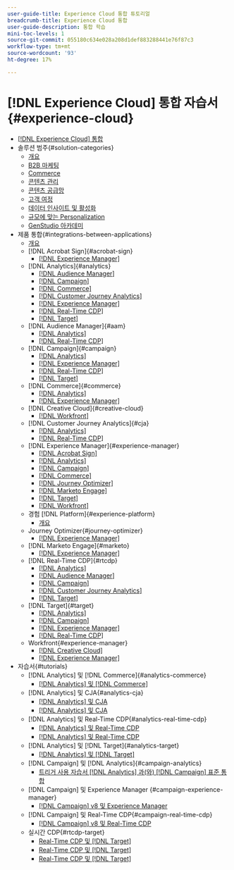 ```yaml
---
user-guide-title: Experience Cloud 통합 튜토리얼
breadcrumb-title: Experience Cloud 통합
user-guide-description: 통합 학습
mini-toc-levels: 1
source-git-commit: 055180c634e028a208d1def883288441e76f87c3
workflow-type: tm+mt
source-wordcount: '93'
ht-degree: 17%

---
```



# [!DNL Experience Cloud] 통합 자습서 {#experience-cloud}

+ [[!DNL Experience Cloud] 통합](./overview.md)
+ 솔루션 범주{#solution-categories}
   + [개요](./solution-categories/overview.md)
   + [B2B 마케팅](./solution-categories/b2b.md)
   + [Commerce](./solution-categories/commerce.md)
   + [콘텐츠 관리](./solution-categories/content-management.md)
   + [콘텐츠 공급망](./solution-categories/content-supply-chain.md)
   + [고객 여정](./solution-categories/customer-journeys.md)
   + [데이터 인사이트 및 활성화](./solution-categories/data-insights.md)
   + [규모에 맞는 Personalization](./solution-categories/personalization.md)
   + [GenStudio 아카데미](./tutorials/genstudio-academy.md)
+ 제품 통합{#integrations-between-applications}
   + [개요](./integrations-between-applications/overview.md)
   + [!DNL Acrobat Sign]{#acrobat-sign}
      + [[!DNL Experience Manager]](./integrations-between-applications/acrobat-sign/acrobat-sign-experience-manager.md)
   + [!DNL Analytics]{#analytics}
      + [[!DNL Audience Manager]](./integrations-between-applications/analytics/analytics-aam.md)
      + [[!DNL Campaign]](./integrations-between-applications/analytics/analytics-campaign.md)
      + [[!DNL Commerce]](./integrations-between-applications/analytics/analytics-commerce.md)
      + [[!DNL Customer Journey Analytics]](./integrations-between-applications/analytics/analytics-customer-journey-analytics.md)
      + [[!DNL Experience Manager]](./integrations-between-applications/analytics/analytics-experience-manager.md)
      + [[!DNL Real-Time CDP]](./integrations-between-applications/analytics/analytics-rtcdp.md)
      + [[!DNL Target]](./integrations-between-applications/analytics/analytics-target.md)
   + [!DNL Audience Manager]{#aam}
      + [[!DNL Analytics]](./integrations-between-applications/aam/aam-analytics.md)
      + [[!DNL Real-Time CDP]](./integrations-between-applications/aam/aam-rtcdp.md)
   + [!DNL Campaign]{#campaign}
      + [[!DNL Analytics]](./integrations-between-applications/campaign/campaign-analytics.md)
      + [[!DNL Experience Manager]](./integrations-between-applications/campaign/campaign-experience-manager.md)
      + [[!DNL Real-Time CDP]](./integrations-between-applications/campaign/campaign-rtcdp.md)
      + [[!DNL Target]](./integrations-between-applications/campaign/campaign-target.md)
   + [!DNL Commerce]{#commerce}
      + [[!DNL Analytics]](./integrations-between-applications/commerce/commerce-analytics.md)
      + [[!DNL Experience Manager]](./integrations-between-applications/commerce/commerce-experience-manager.md)
   + [!DNL Creative Cloud]{#creative-cloud}
      + [[!DNL Workfront]](./integrations-between-applications/creative-cloud/creative-cloud-workfront.md)
   + [!DNL Customer Journey Analytics]{#cja}
      + [[!DNL Analytics]](./integrations-between-applications/cja/customer-journey-analytics-analytics.md)
      + [[!DNL Real-Time CDP]](./integrations-between-applications/cja/cja-rtcdp.md)
   + [!DNL Experience Manager]{#experience-manager}
      + [[!DNL Acrobat Sign]](./integrations-between-applications/experience-manager/experience-manager-acrobat-sign.md)
      + [[!DNL Analytics]](./integrations-between-applications/experience-manager/experience-manager-analytics.md)
      + [[!DNL Campaign]](./integrations-between-applications/experience-manager/experience-manager-campaign.md)
      + [[!DNL Commerce]](./integrations-between-applications/experience-manager/experience-manager-commerce.md)
      + [[!DNL Journey Optimizer]](./integrations-between-applications/experience-manager/experience-manager-journey-optimizer.md)
      + [[!DNL Marketo Engage]](./integrations-between-applications/experience-manager/experience-manager-marketo.md)
      + [[!DNL Target]](./integrations-between-applications/experience-manager/experience-manager-target.md)
      + [[!DNL Workfront]](./integrations-between-applications/experience-manager/experience-manager-workfront.md)
   + 경험 [!DNL Platform]{#experience-platform}
      + [개요](./integrations-between-applications/experience-platform/platform.md)
   + Journey Optimizer{#journey-optimizer}
      + [[!DNL Experience Manager]](./integrations-between-applications/journey-optimizer/journey-optimizer-experience-manager.md)
   + [!DNL Marketo Engage]{#marketo}
      + [[!DNL Experience Manager]](./integrations-between-applications/marketo/marketo-experience-manager.md)
   + [!DNL Real-Time CDP]{#rtcdp}
      + [[!DNL Analytics]](./integrations-between-applications/rtcdp/rtcdp-analytics.md)
      + [[!DNL Audience Manager]](./integrations-between-applications/rtcdp/rtcdp-aam.md)
      + [[!DNL Campaign]](./integrations-between-applications/rtcdp/rtcdp-campaign.md)
      + [[!DNL Customer Journey Analytics]](./integrations-between-applications/rtcdp/rtcdp-cja.md)
      + [[!DNL Target]](./integrations-between-applications/rtcdp/rtcdp-target.md)
   + [!DNL Target]{#target}
      + [[!DNL Analytics]](./integrations-between-applications/target/target-analytics.md)
      + [[!DNL Campaign]](./integrations-between-applications/target/target-campaign.md)
      + [[!DNL Experience Manager]](./integrations-between-applications/target/target-experience-manager.md)
      + [[!DNL Real-Time CDP]](./integrations-between-applications/target/target-rtcdp.md)
   + Workfront{#experience-manager}
      + [[!DNL Creative Cloud]](./integrations-between-applications/workfront/workfront-creative-cloud.md)
      + [[!DNL Experience Manager]](./integrations-between-applications/workfront/workfront-experience-manager.md)
+ 자습서{#tutorials}
   + [!DNL Analytics] 및 [!DNL Commerce]{#analytics-commerce}
      + [[!DNL Analytics] 및 [!DNL Commerce]](./tutorials/analytics-commerce/analytics-commerce.md)
   + [!DNL Analytics] 및 CJA{#analytics-cja}
      + [[!DNL Analytics] 및 CJA](./tutorials/analytics-cja/experience-platform-edge.md)
      + [[!DNL Analytics] 및 CJA](./tutorials/analytics-cja/experience-platform-source-connector.md)
   + [!DNL Analytics] 및 Real-Time CDP{#analytics-real-time-cdp}
      + [[!DNL Analytics] 및 Real-Time CDP](./tutorials/analytics-rtcdp/experience-platform-edge.md)
      + [[!DNL Analytics] 및 Real-Time CDP](./tutorials/analytics-rtcdp/experience-platform-source-connector.md)
   + [!DNL Analytics] 및 [!DNL Target]{#analytics-target}
      + [[!DNL Analytics] 및 [!DNL Target]](./tutorials/analytics-target/analytics-target.md)
   + [!DNL Campaign] 및 [!DNL Analytics]{#campaign-analytics}
      + [트리거 사용 자습서 [!DNL Analytics] 과(와)  [!DNL Campaign] 표준 통합](./tutorials/campaign-analytics/campaign-analytics-trigger.md)
   + [!DNL Campaign] 및 Experience Manager {#campaign-experience-manager}
      + [[!DNL Campaign] v8 및 Experience Manager](./tutorials/campaign-aem/campaign-v8-with-experience-manager.md)
   + [!DNL Campaign] 및 Real-Time CDP{#campaign-real-time-cdp}
      + [[!DNL Campaign] v8 및 Real-Time CDP](./tutorials/campaign-rtcdp/campaign-v8-real-time-cdp.md)
   + 실시간 CDP{#rtcdp-target}
      + [Real-Time CDP 및 [!DNL Target]](./tutorials/rtcdp-target/web-sdk-and-target-destination.md)
      + [Real-Time CDP 및 [!DNL Target]](./tutorials/rtcdp-target/mobile-sdk-and-target-destination.md)
      + [Real-Time CDP 및 [!DNL Target]](./tutorials/rtcdp-target/atjs-and-target-destination.md)
